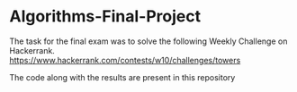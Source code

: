# Algorithms-Final-Project

The task for the final exam was to solve the following Weekly Challenge on Hackerrank.  
https://www.hackerrank.com/contests/w10/challenges/towers  

The code along with the results are present in this repository
